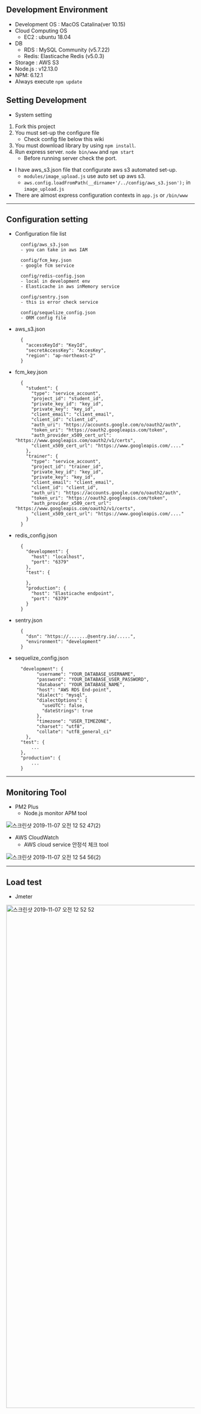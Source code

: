 

## Development Environment

- Development OS : MacOS Catalina(ver 10.15)
- Cloud Computing OS
    - EC2 : ubuntu 18.04
- DB
    - RDS : MySQL Community (v5.7.22)
    - Redis: Elasticache Redis (v5.0.3)
- Storage : AWS S3
- Node.js : v12.13.0
- NPM: 6.12.1
- Always execute `npm update`



## Setting Development

- System setting
1. Fork this project
2. You must set-up the configure file
    - Check config file below this wiki
3. You must download library by using `npm install`.
4. Run express server. `node bin/www` and `npm start`
    - Before running server check the port.
- I have aws_s3.json file that configurate aws s3 automated set-up.
    - `modules/image_upload.js` use auto set up aws s3.
    - `aws.config.loadFromPath(__dirname+'/../config/aws_s3.json');` in `image_upload.js`
- There are almost express configuration contexts in `app.js` or `/bin/www`

---

## Configuration setting

- Configuration file list

        config/aws_s3.json
        - you can take in aws IAM
        
        config/fcm_key.json
        - google fcm service
        
        config/redis-config.json
        - local in development env 
        - Elasticache in aws inMemory service
        
        config/sentry.json
        - this is error check service
        
        config/sequelize_config.json
        - ORM config file

- aws_s3.json

        {
          "accessKeyId": "KeyId",
          "secretAccessKey": "AccesKey",
          "region": "ap-northeast-2"
        }

- fcm_key.json

        {
          "student": {
            "type": "service_account",
            "project_id": "student_id",
            "private_key_id": "key_id",
            "private_key": "key_id",
            "client_email": "client_email",
            "client_id": "client_id",
            "auth_uri": "https://accounts.google.com/o/oauth2/auth",
            "token_uri": "https://oauth2.googleapis.com/token",
            "auth_provider_x509_cert_url": "https://www.googleapis.com/oauth2/v1/certs",
            "client_x509_cert_url": "https://www.googleapis.com/...."
          },
          "trainer": {
            "type": "service_account",
            "project_id": "trainer_id",
            "private_key_id": "key_id",
            "private_key": "key_id",
            "client_email": "client_email",
            "client_id": "client_id",
            "auth_uri": "https://accounts.google.com/o/oauth2/auth",
            "token_uri": "https://oauth2.googleapis.com/token",
            "auth_provider_x509_cert_url": "https://www.googleapis.com/oauth2/v1/certs",
            "client_x509_cert_url": "https://www.googleapis.com/...."
          }
        }

- redis_config.json

        {
          "development": {
            "host": "localhost",
            "port": "6379"
          },
          "test": {
        
          },
          "production": {
            "host": "Elasticache endpoint",
            "port": "6379"
          }
        }

- sentry.json

        {
          "dsn": "https://.......@sentry.io/.....",
          "environment": "development"
        }

- sequelize_config.json

        "development": {
              "username": "YOUR_DATABASE_USERNAME",
              "password": "YOUR_DATABASE_USER_PASSWORD",
              "database": "YOUR_DATABASE_NAME",
              "host": "AWS RDS End-point",
              "dialect": "mysql",
              "dialectOptions": {
                "useUTC": false,
                "dateStrings": true
              },
              "timezone": "USER_TIMEZONE",
              "charset": "utf8",
              "collate": "utf8_general_ci"
          },
        "test": {
        	...
        },
        "production": {
        	...
        }

---

## Monitoring Tool

- PM2 Plus
    - Node.js monitor APM tool

![스크린샷 2019-11-07 오전 12 52 47(2)](https://user-images.githubusercontent.com/27915410/68853030-67318a00-071c-11ea-9c4a-98850d41a5c1.png)

- AWS CloudWatch
    - AWS cloud service 안정석 체크 tool

![스크린샷 2019-11-07 오전 12 54 56(2)](https://user-images.githubusercontent.com/27915410/68853099-87614900-071c-11ea-8040-7389a9e52e45.png)

---

## Load test

- Jmeter

<img width="1346" alt="스크린샷 2019-11-07 오전 12 52 52" src="https://user-images.githubusercontent.com/27915410/68853279-f179ee00-071c-11ea-9b59-661376a14b3c.png">


